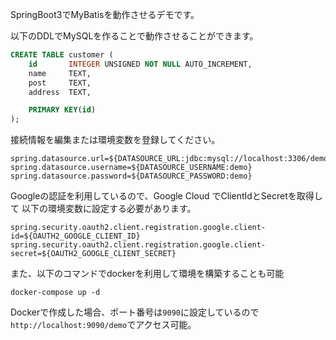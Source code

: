 SpringBoot3でMyBatisを動作させるデモです。

以下のDDLでMySQLを作ることで動作させることができます。

```SQL
CREATE TABLE customer (
    id       INTEGER UNSIGNED NOT NULL AUTO_INCREMENT,
    name     TEXT,
    post     TEXT,
    address  TEXT,

    PRIMARY KEY(id)
);
```
接続情報を編集または環境変数を登録してください。
```
spring.datasource.url=${DATASOURCE_URL:jdbc:mysql://localhost:3306/demo}
spring.datasource.username=${DATASOURCE_USERNAME:demo}
spring.datasource.password=${DATASOURCE_PASSWORD:demo}
```

Googleの認証を利用しているので、Google Cloud でClientIdとSecretを取得して
以下の環境変数に設定する必要があります。

```
spring.security.oauth2.client.registration.google.client-id=${OAUTH2_GOOGLE_CLIENT_ID}
spring.security.oauth2.client.registration.google.client-secret=${OAUTH2_GOOGLE_CLIENT_SECRET}
```


また、以下のコマンドでdockerを利用して環境を構築することも可能
```
docker-compose up -d
```

Dockerで作成した場合、ポート番号は`9090`に設定しているので
`http://localhost:9090/demo`でアクセス可能。